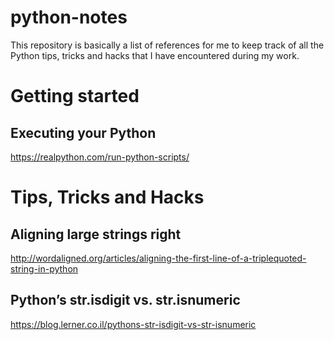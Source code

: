 # python-notes
This repository is basically a list of references for me to keep track of all the Python tips, tricks and hacks that I have encountered during my work.

# Getting started

## Executing your Python
https://realpython.com/run-python-scripts/

# Tips, Tricks and Hacks

## Aligning large strings right
http://wordaligned.org/articles/aligning-the-first-line-of-a-triplequoted-string-in-python

## Python’s str.isdigit vs. str.isnumeric
https://blog.lerner.co.il/pythons-str-isdigit-vs-str-isnumeric

